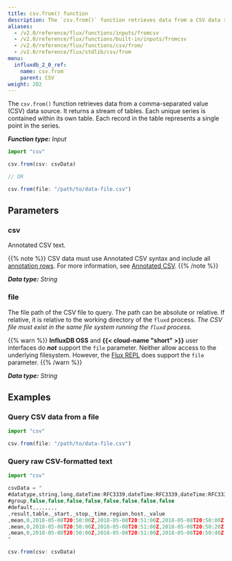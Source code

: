 ```yaml
---
title: csv.from() function
description: The `csv.from()` function retrieves data from a CSV data source.
aliases:
  - /v2.0/reference/flux/functions/inputs/fromcsv
  - /v2.0/reference/flux/functions/built-in/inputs/fromcsv
  - /v2.0/reference/flux/functions/csv/from/
  - /v2.0/reference/flux/stdlib/csv/from
menu:
  influxdb_2_0_ref:
    name: csv.from
    parent: CSV
weight: 202
---
```


The `csv.from()` function retrieves data from a comma-separated value (CSV) data source.
It returns a stream of tables.
Each unique series is contained within its own table.
Each record in the table represents a single point in the series.

_**Function type:** Input_

```js
import "csv"

csv.from(csv: csvData)

// OR

csv.from(file: "/path/to/data-file.csv")
```

## Parameters

### csv
Annotated CSV text.

{{% note %}}
CSV data must use Annotated CSV syntax and include all
[annotation rows](/v2.0/reference/syntax/annotated-csv/#annotations).
For more information, see [Annotated CSV](/v2.0/reference/syntax/annotated-csv/).
{{% /note %}}

_**Data type:** String_

### file
The file path of the CSV file to query.
The path can be absolute or relative.
If relative, it is relative to the working directory of the `fluxd` process.
_The CSV file must exist in the same file system running the `fluxd` process._

{{% warn %}}
**InfluxDB OSS** and **{{< cloud-name "short" >}}** user interfaces do _**not**_ support the `file` parameter.
Neither allow access to the underlying filesystem.
However, the [Flux REPL](/v2.0/reference/flux/repl/) does support the `file` parameter.
{{% /warn %}}

_**Data type:** String_

## Examples

### Query CSV data from a file
```js
import "csv"

csv.from(file: "/path/to/data-file.csv")
```

### Query raw CSV-formatted text
```js
import "csv"

csvData = "
#datatype,string,long,dateTime:RFC3339,dateTime:RFC3339,dateTime:RFC3339,string,string,double
#group,false,false,false,false,false,false,false,false
#default,,,,,,,,
,result,table,_start,_stop,_time,region,host,_value
,mean,0,2018-05-08T20:50:00Z,2018-05-08T20:51:00Z,2018-05-08T20:50:00Z,east,A,15.43
,mean,0,2018-05-08T20:50:00Z,2018-05-08T20:51:00Z,2018-05-08T20:50:20Z,east,B,59.25
,mean,0,2018-05-08T20:50:00Z,2018-05-08T20:51:00Z,2018-05-08T20:50:40Z,east,C,52.62
"

csv.from(csv: csvData)
```
